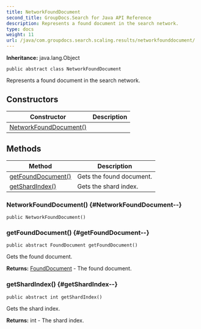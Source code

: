 ```yaml
---
title: NetworkFoundDocument
second_title: GroupDocs.Search for Java API Reference
description: Represents a found document in the search network.
type: docs
weight: 11
url: /java/com.groupdocs.search.scaling.results/networkfounddocument/
---
```

**Inheritance:**
java.lang.Object
```
public abstract class NetworkFoundDocument
```

Represents a found document in the search network.
## Constructors

| Constructor | Description |
| --- | --- |
| [NetworkFoundDocument()](#NetworkFoundDocument--) |  |
## Methods

| Method | Description |
| --- | --- |
| [getFoundDocument()](#getFoundDocument--) | Gets the found document. |
| [getShardIndex()](#getShardIndex--) | Gets the shard index. |
### NetworkFoundDocument() {#NetworkFoundDocument--}
```
public NetworkFoundDocument()
```


### getFoundDocument() {#getFoundDocument--}
```
public abstract FoundDocument getFoundDocument()
```


Gets the found document.

**Returns:**
[FoundDocument](../../com.groupdocs.search.results/founddocument) - The found document.
### getShardIndex() {#getShardIndex--}
```
public abstract int getShardIndex()
```


Gets the shard index.

**Returns:**
int - The shard index.
